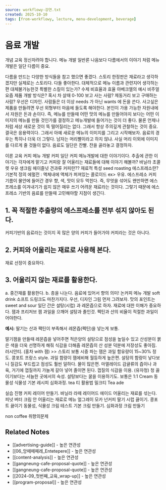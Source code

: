 ```yaml
---
source: workflowy-강연.txt
created: 2025-10-10
tags: [from-workflowy, lecture, menu-development, beverage]
---
```


# 음료 개발

개념 교육
정신차려야 합니다.
메뉴 개발 일반론
나음보다 다름에서의 이야기 처럼 메뉴 개발은 일단 다름이 중요.

다름을 만드는 다양한 방식들을 참고 했으면 좋겠다.
스토리
한정판은 재료라고 생각하겠지만 실제로는 스토리다. 다들 좋아한다.
대체적으로 메뉴 이름과 관련지어 생각하는 편
대체불가능한것
특별한 스킬이 있는가?
수제
비효율과 효율
아베크엘의 예시
비주얼
요즘 제품 개발 방식은?
혹시 차 살때 0-100 보고 사는 사람? 제동거리 보고 구매하는 사람?
우선은 디자인.
사람들은 더 이상 needs 가 아닌 wants 에 돈을 쓴다.
사고싶은 제품을 만들려면 우선 외형부터 마음에 들도록 해야한다.
본인이 가용 가능한 자원내에서
자원은 돈과 손이다.
즉, 메뉴를 만들때 어떤 맛의 메뉴를 만들어야지 보다는
어떤 이미지의 메뉴를 만들 것인가를 결정하고 메뉴개발에 들어가는 것이 더 좋다.
물론 언제나처럼 세상 새로운 것이 뚝 떨어질리는 없다.
그래서 항상 주의깊게 관찰하는 것이 중요.
결국은 응용력이다.
그래서 아예 새로운 메뉴의 이미지를 그리고 시작해보자.
음료의 경우는 특히나 더욱 더 그렇다.
남자는 머리빨이라고 하지 않냐.
사실 머리 이외에 이미지를 다르게 줄 것들이 없다.
음료도 일단은 잔빨.
잔을 골라놓고 결정하자.

이론 교육
커피 메뉴 개발
커피
일단 커피 메뉴개발에 대한 이야기이다.
추출에 관한 이야기는 각자에게 맡기고
커피랑 잘 어울리는 재료들에 대해 이야기 해볼까?
바닐라
초콜렛
우유
생크림
헤이즐넛
견과류
커피란??
재료적 특성
seed roasting
에스프레소란?
기본적 정의
에멀전 : 액체내에 액체가 퍼져있는 콜로이드 ex> 우유. 에스프레소
커피 기름이 물안에 들어간 경우
향, 색, 맛이 모두 먹힌다.
즉, 무엇을 섞어도 왠만하면 에스프레소를 이겨내기가 쉽지 않은 매우 쓰기 어려운 재료라는 것이다.
그렇기 때문에 에스프레소 기반의 음료를 만들때 고민해야할 지점이 생긴다.

## 1. 꼭 적절한 추출량의 에스프레소를 전부 섞지 않아도 된다.

커피기반의 음료라는 것이지 꼭 많은 양의 커피가 들어가야 커피라는 것은 아니다.

## 2. 커피와 어울리는 재료로 사용해 본다.

재료 선정이 중요하다.

## 3. 어울리지 않는 재료를 활용한다.

a. 중간재를 활용한다.
b. 층을 나눈다.
음료에 있어서 향의 의미!
논커피 메뉴 개발
soft drink
소프트 드링크도 마찬가지다.
우선, 디자인
그림 먼저 그려보자.
맛의 포인트는 sweet and sour
일단 간은 설탕(시럽) 과 레몬즙으로 하자.
재료에 대한 이해가 중요하다.
잼과 프리저브
잼
과일을 으깨어 설탕과 졸인것. 펙틴과 산의 비율이 적절한 과일이어야한다.

**예시:** 딸기는 산과 팩틴이 부족해서 레몬즙(펙틴)을 넣는게 보통.

딸기잼을 만들때 레몬즙을 넣어주면 적은양의 설탕으로 점성을 높일수 있고 산성분이 붉은 색을 더욱 선명하게 해줘 식감을 더해줌
레몬즙의 산 성분 덕분에 저장성도 좋아짐.
러시안티. (홍차 with 잼) >> 스토리
보통 시중 파는 잼은 과일 함유량이 15~30% 정도.
콩포트
프랑스 style. 과일 함량이 잼에비해 월등하게 높은편. 설탕의 함량이 낳다보니 질감도 부드럽고 점성도 훨씬 덜하다. 물이 많은편.
마멀레이드
감귤류의 즙이나 과육, 거기에 껍질까지 가늘게 갈아 넣어 졸이면 된다. 껍질의 식감을 이용. (유자청)
청
끓이기보다는 서늘한 곳에서의 숙성. 설탕보다는 꿀을 이용하기도.
보통은 1:1
Cream
동물성
식물성
기본 레시피
심화과정.
tea
티 활용법
밀크티
Tea ade

실습 진행
커피
레이어 만들기.
바닐라 라떼
레이어드 에이드
어울리는 재료를 섞는다.
피넛 버터 크림
안 어울리는 재료로 메뉴
얼그레이 모카
넌커피
딸기 시럽 끓이기.
콩포트 끓이기
동물성, 식물성 크림 테스트
기본 크림 만들기.
심화과정 크림 만들기

non coffee
취향의문제

## Related Notes
- [[advertising-guide]] - 높은 연관성
- [[06_앙떼떼페레_Entetepere]] - 높은 연관성
- [[content-analysis]] - 높은 연관성
- [[gangneung-cafe-proposal-quote]] - 높은 연관성
- [[gangneung-cafe-proposal-quote]] - 높은 연관성
- [[2024-09_첫번째_교육_wrap-up]] - 높은 연관성
- [[program-proposal]] - 높은 연관성
